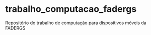 # trabalho_computacao_fadergs
Repositório do trabalho de computação para dispositivos móveis da FADERGS
